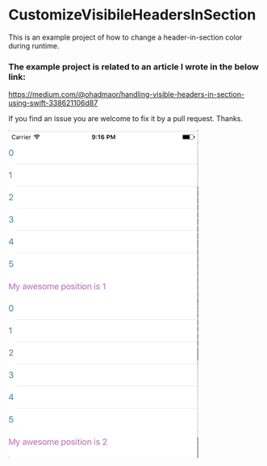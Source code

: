 # CustomizeVisibileHeadersInSection
This is an example project of how to change a header-in-section color during runtime.
### The example project is related to an article I wrote in the below link:

https://medium.com/@ohadmaor/handling-visible-headers-in-section-using-swift-338621106d87

If you find an issue you are welcome to fix it by a pull request. Thanks.

![demo](https://github.com/OhadMaor/CustomizeVisibileHeadersInSection/blob/master/changing-headers-color-project.gif?raw=true)
